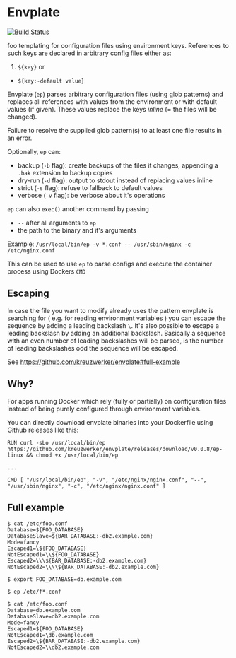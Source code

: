 # Envplate

[![Build Status](https://travis-ci.org/kreuzwerker/envplate.svg)](https://travis-ci.org/kreuzwerker/envplate)

foo templating for configuration files using environment keys. References to such keys are declared in arbitrary config files either as:

1. `${key}` or
* `${key:-default value}`

Envplate (`ep`) parses arbitrary configuration files (using glob patterns) and replaces all references with values from the environment or with default values (if given). These values replace the keys *inline* (= the files will be changed).

Failure to resolve the supplied glob pattern(s) to at least one file results in an error.

Optionally, `ep` can:

* backup (`-b` flag): create backups of the files it changes, appending a `.bak` extension to backup copies
* dry-run (`-d` flag): output to stdout instead of replacing values inline
* strict (`-s` flag): refuse to fallback to default values
* verbose (`-v` flag): be verbose about it's operations

`ep` can also `exec()` another command by passing

* `--` after all arguments to `ep`
* the path to the binary and it's arguments

Example: `/usr/local/bin/ep -v *.conf -- /usr/sbin/nginx -c /etc/nginx.conf`

This can be used to use `ep` to parse configs and execute the container process using Dockers `CMD`

## Escaping

In case the file you want to modify already uses the pattern envplate is searching for ( e.g. for reading environment variables ) you can escape the sequence by adding a leading backslash `\`. It's also possible to escape a leading backslash by adding an additional backslash. Basically a sequence with an even number of leading backslashes will be parsed, is the number of leading backslashes odd the sequence will be escaped.

See https://github.com/kreuzwerker/envplate#full-example

## Why?

For apps running Docker which rely (fully or partially) on configuration files instead of being purely configured through environment variables.

You can directly download envplate binaries into your Dockerfile using Github releases like this:

```
RUN curl -sLo /usr/local/bin/ep https://github.com/kreuzwerker/envplate/releases/download/v0.0.8/ep-linux && chmod +x /usr/local/bin/ep

...

CMD [ "/usr/local/bin/ep", "-v", "/etc/nginx/nginx.conf", "--", "/usr/sbin/nginx", "-c", "/etc/nginx/nginx.conf" ]
```

## Full example

```
$ cat /etc/foo.conf
Database=${FOO_DATABASE}
DatabaseSlave=${BAR_DATABASE:-db2.example.com}
Mode=fancy
Escaped1=\${FOO_DATABASE}
NotEscaped1=\\${FOO_DATABASE}
Escaped2=\\\${BAR_DATABASE:-db2.example.com}
NotEscaped2=\\\\${BAR_DATABASE:-db2.example.com}

$ export FOO_DATABASE=db.example.com

$ ep /etc/f*.conf

$ cat /etc/foo.conf
Database=db.example.com
DatabaseSlave=db2.example.com
Mode=fancy
Escaped1=${FOO_DATABASE}
NotEscaped1=\db.example.com
Escaped2=\${BAR_DATABASE:-db2.example.com}
NotEscaped2=\\db2.example.com
```
